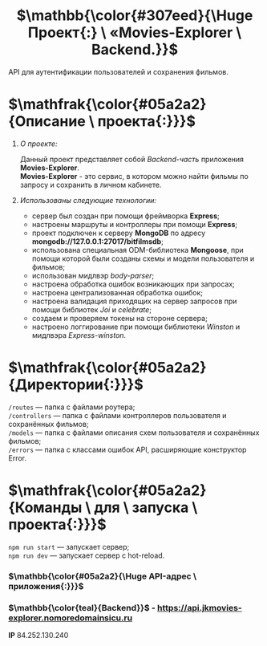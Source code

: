 # <h1 align="center">$\mathbb{\color{#307eed}{\Huge Проект{:} \ «Movies-Explorer \ Backend.}}$</h1>

API для аутентификации пользователей и сохранения фильмов.
  
# $\mathfrak{\color{#05a2a2}{Описание \ проекта{:}}}$

1. *О проекте:*

    Данный проект представляет собой *Backend-часть* приложения **Movies-Explorer**.  
    **Movies-Explorer** - это сервис, в котором можно найти фильмы по запросу и сохранить в личном кабинете.  

2. *Использованы следующие технологии:*
    * cервер был создан при помощи фреймворка **Express**;
    * настроены маршруты и контроллеры при помощи **Express**;
    * проект подключен к серверу **MongoDB** по адресу **mongodb://127.0.0.1:27017/bitfilmsdb**;
    * использована специальная ODM-библиотека **Mongoose**, при помощи которой были созданы схемы и модели пользователя и фильмов;
    * использован мидлвэр *body-parser*;
    * настроена обработка ошибок возникающих при запросах;
    * настроена централизованная обработка ошибок;
    * настроена валидация приходящих на сервер запросов при помощи библиотек *Joi* и *celebrate*;
    * создаем и проверяем токены на стороне сервера;
    * настроено логгирование при помощи библиотеки *Winston* и мидлвэра *Express-winston*.

# $\mathfrak{\color{#05a2a2}{Директории{:}}}$

  `/routes` — папка с файлами роутера;   
  `/controllers` — папка с файлами контроллеров пользователя и сохранённых фильмов;  
  `/models` — папка с файлами описания схем пользователя и сохранённых фильмов;  
  `/errors` — папка с классами ошибок API, расширяющие конструктор Error.

# $\mathfrak{\color{#05a2a2}{Команды \ для \ запуска \ проекта{:}}}$

  `npm run start` — запускает сервер;  
  `npm run dev` — запускает сервер с hot-reload.  

### $\mathbb{\color{#05a2a2}{\Huge API-адрес \ приложения{:}}}$

### $\mathbb{\color{teal}{Backend}}$ - https://api.jkmovies-explorer.nomoredomainsicu.ru

**IP** 84.252.130.240
